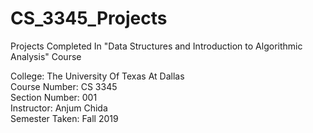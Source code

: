 # CS_3345_Projects
Projects Completed In "Data Structures and Introduction to Algorithmic Analysis" Course

College: The University Of Texas At Dallas\
Course Number: CS 3345\
Section Number: 001\
Instructor: Anjum Chida\
Semester Taken: Fall 2019
